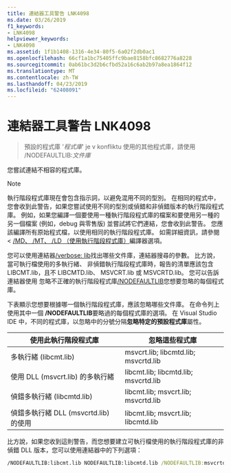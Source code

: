 ```yaml
---
title: 連結器工具警告 LNK4098
ms.date: 03/26/2019
f1_keywords:
- LNK4098
helpviewer_keywords:
- LNK4098
ms.assetid: 1f1b1408-1316-4e34-80f5-6a02f2db0ac1
ms.openlocfilehash: 66cf1a1bc75405ffc9bae8158bfc8682776a8228
ms.sourcegitcommit: 0ab61bc3d2b6cfbd52a16c6ab2b97a8ea1864f12
ms.translationtype: MT
ms.contentlocale: zh-TW
ms.lasthandoff: 04/23/2019
ms.locfileid: "62408091"
---
```

# <a name="linker-tools-warning-lnk4098"></a>連結器工具警告 LNK4098

> 預設的程式庫 '*程式庫*' je v konfliktu 使用的其他程式庫，請使用 /NODEFAULTLIB:*文件庫*

您嘗試連結不相容的程式庫。

> [!NOTE]
> 執行階段程式庫現在會包含指示詞，以避免混用不同的型別。 在相同的程式中，您會收到此警告，如果您嘗試使用不同的型別或偵錯和非偵錯版本的執行階段程式庫。 例如，如果您編譯一個要使用一種執行階段程式庫的檔案和要使用另一種的另一個檔案 (例如，debug 與零售版) 並嘗試將它們連結，您會收到此警告。 您應該編譯所有原始程式檔，以使用相同的執行階段程式庫。 如需詳細資訊，請參閱 < [/MD、 /MT、 /LD （使用執行階段程式庫）](../../build/reference/md-mt-ld-use-run-time-library.md)編譯器選項。

您可以使用連結器[/verbose: lib](../../build/reference/verbose-print-progress-messages.md)找出哪些文件庫，連結器搜尋的參數。 比方說，當可執行檔使用的多執行緒、 非偵錯執行階段程式庫時，報告的清單應該包含 LIBCMT.lib，且不 LIBCMTD.lib、 MSVCRT.lib 或 MSVCRTD.lib。 您可以告訴連結器使用 忽略不正確的執行階段程式庫[/NODEFAULTLIB](../../build/reference/nodefaultlib-ignore-libraries.md)您想要忽略的每個程式庫。

下表顯示您想要根據哪一個執行階段程式庫，應該忽略哪些文件庫。 在命令列上使用其中一個 **/NODEFAULTLIB**要略過的每個程式庫的選項。 在 Visual Studio IDE 中，不同的程式庫，以忽略中的分號分隔**忽略特定的預設程式庫**屬性。

| 使用此執行階段程式庫 | 忽略這些程式庫 |
|-----------------------------------|----------------------------|
| 多執行緒 (libcmt.lib) | msvcrt.lib; libcmtd.lib; msvcrtd.lib |
| 使用 DLL (msvcrt.lib) 的多執行緒 | libcmt.lib; libcmtd.lib; msvcrtd.lib |
| 偵錯多執行緒 (libcmtd.lib) | libcmt.lib; msvcrt.lib; msvcrtd.lib |
| 偵錯多執行緒 DLL (msvcrtd.lib) 的使用 | libcmt.lib; msvcrt.lib; libcmtd.lib |

比方說，如果您收到這則警告，而您想要建立可執行檔使用的執行階段程式庫的非偵錯 DLL 版本，您可以使用連結器中的下列選項：

```cmd
/NODEFAULTLIB:libcmt.lib NODEFAULTLIB:libcmtd.lib /NODEFAULTLIB:msvcrtd.lib
```